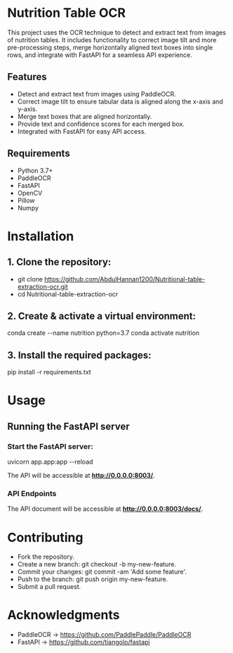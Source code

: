 # Nutrition Table OCR

This project uses the OCR technique to detect and extract text from images of nutrition tables. It includes functionality to correct image tilt and more pre-processing steps, merge horizontally aligned text boxes into single rows, and integrate with FastAPI for a seamless API experience.

## Features

- Detect and extract text from images using PaddleOCR.
- Correct image tilt to ensure tabular data is aligned along the x-axis and y-axis.
- Merge text boxes that are aligned horizontally.
- Provide text and confidence scores for each merged box.
- Integrated with FastAPI for easy API access.

## Requirements

- Python 3.7+
- PaddleOCR
- FastAPI
- OpenCV
- Pillow
- Numpy

# Installation

## 1. Clone the repository:

- git clone https://github.com/AbdulHannan1200/Nutritional-table-extraction-ocr.git
- cd Nutritional-table-extraction-ocr

## 2. Create & activate a virtual environment:

conda create --name nutrition python=3.7
conda activate nutrition

## 3. Install the required packages:

pip install -r requirements.txt

# Usage

## Running the FastAPI server

### Start the FastAPI server:

uvicorn app.app:app --reload

The API will be accessible at <b>http://0.0.0.0:8003/</b>.

### API Endpoints

The API document will be accessible at <b>http://0.0.0.0:8003/docs/</b>.

# Contributing

- Fork the repository.
- Create a new branch: git checkout -b my-new-feature.
- Commit your changes: git commit -am 'Add some feature'.
- Push to the branch: git push origin my-new-feature.
- Submit a pull request.

# Acknowledgments

- PaddleOCR -> https://github.com/PaddlePaddle/PaddleOCR
- FastAPI -> https://github.com/tiangolo/fastapi

